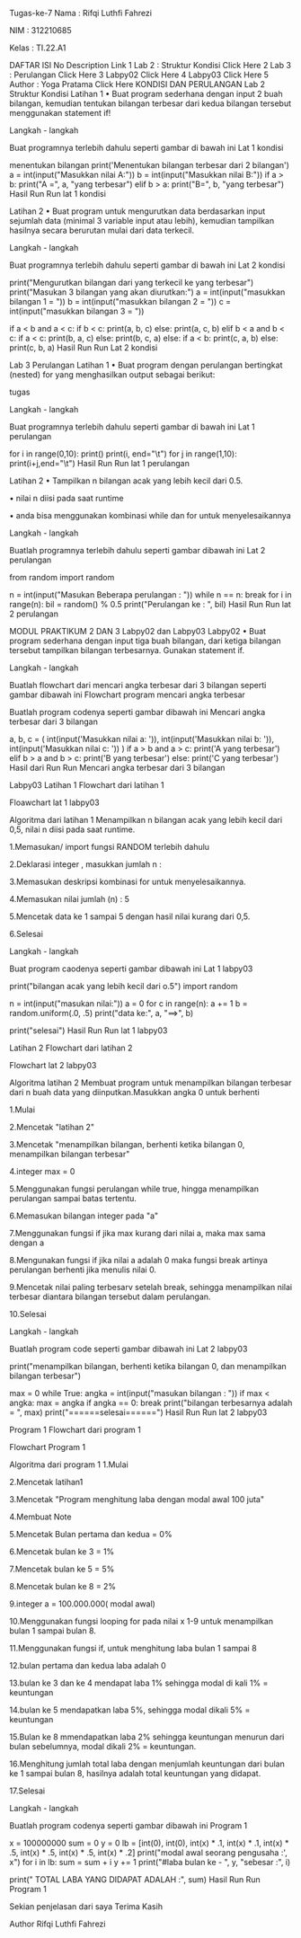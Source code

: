 Tugas-ke-7 Nama : Rifqi Luthfi Fahrezi

NIM : 312210685

Kelas : TI.22.A1

DAFTAR ISI No Description Link 1 Lab 2 : Struktur Kondisi Click Here 2 Lab 3 : Perulangan Click Here 3 Labpy02 Click Here 4 Labpy03 Click Here 5 Author : Yoga Pratama Click Here KONDISI DAN PERULANGAN Lab 2 Struktur Kondisi Latihan 1 • Buat program sederhana dengan input 2 buah bilangan, kemudian tentukan bilangan terbesar dari kedua bilangan tersebut menggunakan statement if!

Langkah - langkah

Buat programnya terlebih dahulu seperti gambar di bawah ini Lat 1 kondisi

menentukan bilangan
print('Menentukan bilangan terbesar dari 2 bilangan') a = int(input("Masukkan nilai A:")) b = int(input("Masukkan nilai B:")) if a > b: print("A =", a, "yang terbesar") elif b > a: print("B=", b, "yang terbesar") Hasil Run Run lat 1 kondisi

Latihan 2 • Buat program untuk mengurutkan data berdasarkan input sejumlah data (minimal 3 variable input atau lebih), kemudian tampilkan hasilnya secara berurutan mulai dari data terkecil.

Langkah - langkah

Buat programnya terlebih dahulu seperti gambar di bawah ini Lat 2 kondisi

print("Mengurutkan bilangan dari yang terkecil ke yang terbesar") print("Masukan 3 bilangan yang akan diurutkan:") a = int(input("masukkan bilangan 1 = ")) b = int(input("masukkan bilangan 2 = ")) c = int(input("masukkan bilangan 3 = "))

if a < b and a < c: if b < c: print(a, b, c) else: print(a, c, b) elif b < a and b < c: if a < c: print(b, a, c) else: print(b, c, a) else: if a < b: print(c, a, b) else: print(c, b, a) Hasil Run Run Lat 2 kondisi

Lab 3 Perulangan Latihan 1 • Buat program dengan perulangan bertingkat (nested) for yang menghasilkan output sebagai berikut:

tugas

Langkah - langkah

Buat programnya terlebih dahulu seperti gambar di bawah ini Lat 1 perulangan

for i in range(0,10): print() print(i, end="\t") for j in range(1,10): print(i+j,end="\t") Hasil Run Run lat 1 perulangan

Latihan 2 • Tampilkan n bilangan acak yang lebih kecil dari 0.5.

• nilai n diisi pada saat runtime

• anda bisa menggunakan kombinasi while dan for untuk menyelesaikannya

Langkah - langkah

Buatlah programnya terlebih dahulu seperti gambar dibawah ini Lat 2 perulangan

from random import random

n = int(input("Masukan Beberapa perulangan : ")) while n == n: break for i in range(n): bil = random() % 0.5 print("Perulangan ke : ", bil) Hasil Run Run lat 2 perulangan

MODUL PRAKTIKUM 2 DAN 3 Labpy02 dan Labpy03 Labpy02 • Buat program sederhana dengan input tiga buah bilangan, dari ketiga bilangan tersebut tampilkan bilangan terbesarnya. Gunakan statement if.

Langkah - langkah

Buatlah flowchart dari mencari angka terbesar dari 3 bilangan seperti gambar dibawah ini Flowchart program mencari angka terbesar

Buatlah program codenya seperti gambar dibawah ini Mencari angka terbesar dari 3 bilangan

a, b, c = ( int(input('Masukkan nilai a: ')), int(input('Masukkan nilai b: ')), int(input('Masukkan nilai c: ')) ) if a > b and a > c: print('A yang terbesar') elif b > a and b > c: print('B yang terbesar') else: print('C yang terbesar') Hasil dari Run Run Mencari angka terbesar dari 3 bilangan

Labpy03 Latihan 1 Flowchart dari latihan 1

Floawchart lat 1 labpy03

Algoritma dari latihan 1 Menampilkan n bilangan acak yang lebih kecil dari 0,5, nilai n diisi pada saat runtime.

1.Memasukan/ import fungsi RANDOM terlebih dahulu

2.Deklarasi integer , masukkan jumlah n :

3.Memasukan deskripsi kombinasi for untuk menyelesaikannya.

4.Memasukan nilai jumlah (n) : 5

5.Mencetak data ke 1 sampai 5 dengan hasil nilai kurang dari 0,5.

6.Selesai

Langkah - langkah

Buat program caodenya seperti gambar dibawah ini Lat 1 labpy03

print("bilangan acak yang lebih kecil dari o.5") import random

n = int(input("masukan nilai:")) a = 0 for c in range(n): a += 1 b = random.uniform(.0, .5) print("data ke:", a, "==>", b)

print("selesai") Hasil Run Run lat 1 labpy03

Latihan 2 Flowchart dari latihan 2

Flowchart lat 2 labpy03

Algoritma latihan 2 Membuat program untuk menampilkan bilangan terbesar dari n buah data yang diinputkan.Masukkan angka 0 untuk berhenti

1.Mulai

2.Mencetak "latihan 2"

3.Mencetak "menampilkan bilangan, berhenti ketika bilangan 0, menampilkan bilangan terbesar"

4.integer max = 0

5.Menggunakan fungsi perulangan while true, hingga menampilkan perulangan sampai batas tertentu.

6.Memasukan bilangan integer pada "a"

7.Menggunakan fungsi if jika max kurang dari nilai a, maka max sama dengan a

8.Mengunakan fungsi if jika nilai a adalah 0 maka fungsi break artinya perulangan berhenti jika menulis nilai 0.

9.Mencetak nilai paling terbesarv setelah break, sehingga menampilkan nilai terbesar diantara bilangan tersebut dalam perulangan.

10.Selesai

Langkah - langkah

Buatlah program code seperti gambar dibawah ini Lat 2 labpy03

print("menampilkan bilangan, berhenti ketika bilangan 0, dan menampilkan bilangan terbesar")

max = 0 while True: angka = int(input("masukan bilangan : ")) if max < angka: max = angka if angka == 0: break print("bilangan terbesarnya adalah = ", max) print("======selesai======") Hasil Run Run lat 2 labpy03

Program 1 Flowchart dari program 1

Flowchart Program 1

Algoritma dari program 1 1.Mulai

2.Mencetak latihan1

3.Mencetak "Program menghitung laba dengan modal awal 100 juta"

4.Membuat Note

5.Mencetak Bulan pertama dan kedua = 0%

6.Mencetak bulan ke 3 = 1%

7.Mencetak bulan ke 5 = 5%

8.Mencetak bulan ke 8 = 2%

9.integer a = 100.000.000( modal awal)

10.Menggunakan fungsi looping for pada nilai x 1-9 untuk menampilkan bulan 1 sampai bulan 8.

11.Menggunakan fungsi if, untuk menghitung laba bulan 1 sampai 8

12.bulan pertama dan kedua laba adalah 0

13.bulan ke 3 dan ke 4 mendapat laba 1% sehingga modal di kali 1% = keuntungan

14.bulan ke 5 mendapatkan laba 5%, sehingga modal dikali 5% = keuntungan

15.Bulan ke 8 mmendapatkan laba 2% sehingga keuntungan menurun dari bulan sebelumnya, modal dikali 2% = keuntungan.

16.Menghitung jumlah total laba dengan menjumlah keuntungan dari bulan ke 1 sampai bulan 8, hasilnya adalah total keuntungan yang didapat.

17.Selesai

Langkah - langkah

Buatlah program codenya seperti gambar dibawah ini Program 1

x = 100000000 sum = 0 y = 0 lb = [int(0), int(0), int(x) * .1, int(x) * .1, int(x) * .5, int(x) * .5, int(x) * .5, int(x) * .2] print("modal awal seorang pengusaha :', x") for i in lb: sum = sum + i y += 1 print("#laba bulan ke - ", y, "sebesar :", i)

print("  TOTAL LABA YANG DIDAPAT ADALAH :", sum)
Hasil Run Run Program 1

Sekian penjelasan dari saya Terima Kasih

Author Rifqi Luthfi Fahrezi
